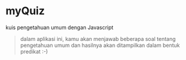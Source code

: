 # myQuiz
kuis pengetahuan umum dengan Javascript
> dalam aplikasi ini, kamu akan menjawab beberapa soal tentang pengetahuan umum dan hasilnya akan ditampilkan dalam bentuk predikat :-)
